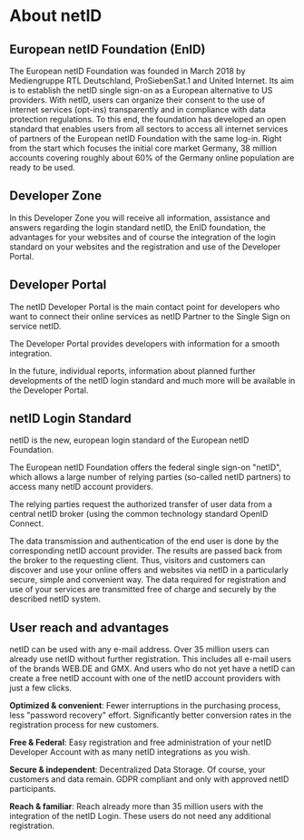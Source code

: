 # About netID

## European netID Foundation (EnID)

The European netID Foundation was founded in March 2018 by Mediengruppe RTL Deutschland, ProSiebenSat.1 and United Internet. Its aim is to establish the netID single sign-on as a European alternative to US providers. With netID, users can organize their consent to the use of internet services (opt-ins) transparently and in compliance with data protection regulations. To this end, the foundation has developed an open standard that enables users from all sectors to access all internet services of partners of the European netID Foundation with the same log-in. Right from the start which focuses the initial core market Germany, 38 million accounts covering roughly about 60% of the Germany online population are ready to be used.

## Developer Zone

In this Developer Zone you will receive all information, assistance and answers regarding the login standard netID, the EnID foundation, the advantages for your websites and of course the integration of the login standard on your websites and the registration and use of the Developer Portal.

## Developer Portal

The netID Developer Portal is the main contact point for developers who want to connect their online services as netID Partner to the Single Sign on service netID.

The Developer Portal provides developers with information for a smooth integration.

In the future, individual reports, information about planned further developments of the netID login standard and much more will be available in the Developer Portal.

## netID Login Standard

netID is the new, european login standard of the European netID Foundation.

The European netID Foundation offers the federal single sign-on "netID", which allows a large number of relying parties (so-called netID partners) to access many netID account providers.

The relying parties request the authorized transfer of user data from a central netID broker (using the common technology standard OpenID Connect.

The data transmission and authentication of the end user is done by the corresponding netID account provider. The results are passed back from the broker to the requesting client. Thus, visitors and customers can discover and use your online offers and websites via netID in a particularly secure, simple and convenient way. The data required for registration and use of your services are transmitted free of charge and securely by the described netID system.

## User reach and advantages

netID can be used with any e-mail address. Over 35 million users can already use netID without further registration. This includes all e-mail users of the brands WEB.DE and GMX. And users who do not yet have a netID can create a free netID account with one of the netID account providers with just a few clicks.

**Optimized & convenient**: Fewer interruptions in the purchasing process, less "password recovery" effort. Significantly better conversion rates in the registration process for new customers.

**Free & Federal**: Easy registration and free administration of your netID Developer Account with as many netID integrations as you wish.

**Secure & independent**: Decentralized Data Storage. Of course, your customers and data remain. GDPR compliant and only with approved netID participants.

**Reach & familiar**: Reach already more than 35 million users with the integration of the netID Login. These users do not need any additional registration.
